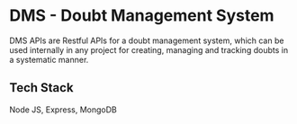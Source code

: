 # DMS - Doubt Management System 

DMS APIs are Restful APIs for a doubt management system, which can be used internally in any project for creating, managing and tracking doubts in a systematic manner.

## Tech Stack

Node JS, Express, MongoDB